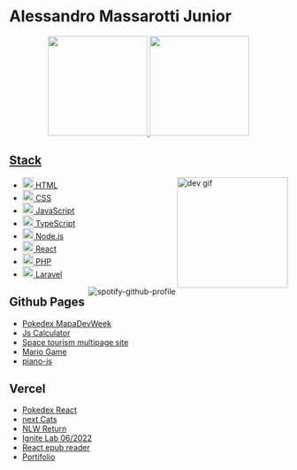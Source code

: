 
# Alessandro Massarotti Junior

<div align="center">
  <a href="https://github.com/Alessandro-Massarotti-Jr">
  <img height="180em" src="https://github-readme-stats.vercel.app/api?username=alessandro-massarotti-jr&show_icons=true&title_color=ff0000&text_color=ffffff&icon_color=c7c7c7&border_color=ffffff&bg_color=0,000000,222&include_all_commits=true&count_private=true"/>
  <img height="180em" src="https://github-readme-stats.vercel.app/api/top-langs/?username=alessandro-massarotti-jr&layout=donut&langs_count=5&&title_color=ff0000&text_color=ffffff&icon_color=c7c7c7&border_color=ffffff&bg_color=0,000000,222"/>
</div>

## Stack

<img align="right" src="https://media.giphy.com/media/5eLDrEaRGHegx2FeF2/giphy.gif" width="200" height="200" alt="dev gif"/>

  
- <a href="https://developer.mozilla.org/pt-BR/docs/Web/HTML">
    <img src="https://cdn.jsdelivr.net/gh/devicons/devicon/icons/html5/html5-original-wordmark.svg" alt="HTML Icon" style="height: 20px; width: 20px;"/> HTML
  </a>
  
- <a href="https://developer.mozilla.org/pt-BR/docs/Web/CSS">
    <img src="https://cdn.jsdelivr.net/gh/devicons/devicon/icons/css3/css3-original-wordmark.svg" alt="CSS Icon" style="height: 20px; width: 20px;"/> CSS
  </a>
  
- <a href="https://developer.mozilla.org/pt-BR/docs/Web/JavaScript">
    <img src="https://cdn.jsdelivr.net/gh/devicons/devicon/icons/javascript/javascript-original.svg" alt="JavaScript Icon" style="height: 20px; width: 20px;"/> JavaScript
  </a>
  
- <a href="https://www.typescriptlang.org/">
    <img src="https://cdn.jsdelivr.net/gh/devicons/devicon/icons/typescript/typescript-original.svg" alt="TypeScript Icon" style="height: 20px; width: 20px;"/> TypeScript
  </a>
  
- <a href="https://nodejs.dev/learn">
    <img src="https://cdn.jsdelivr.net/gh/devicons/devicon/icons/nodejs/nodejs-original.svg" alt="Node.js Icon" style="height: 20px; width: 20px;"/> Node.js
  </a>
  
- <a href="https://reactjs.org/">
    <img src="https://cdn.jsdelivr.net/gh/devicons/devicon/icons/react/react-original.svg" alt="React Icon" style="height: 20px; width: 20px;"/> React
  </a>
  
- <a href="https://www.php.net/docs.php">
    <img src="https://cdn.jsdelivr.net/gh/devicons/devicon/icons/php/php-original.svg" alt="PHP Icon" style="height: 20px; width: 20px;"/> PHP
  </a>
  
- <a href="https://laravel.com/">
    <img src="https://cdn.jsdelivr.net/gh/devicons/devicon/icons/laravel/laravel-original.svg" alt="Laravel Icon" style="height: 20px; width: 20px;"/> Laravel
  </a>

<a align="right" href="https://spotify-github-profile.kittinanx.com/api/view?uid=21eb5qmsxxlhkmrmglzuiqhyq&redirect=true" target="_blank">
    <img align="right" src="https://spotify-github-profile.kittinanx.com/api/view?uid=21eb5qmsxxlhkmrmglzuiqhyq&cover_image=true&theme=default&show_offline=true&background_color=121212&interchange=true&bar_color=53b14f&bar_color_cover=true" alt="spotify-github-profile">
</a>


<div>
  <h2>Github Pages</h2> 
  <ul>
    <li><a href="https://alessandro-massarotti-jr.github.io/Pokedex-MapaDevWeek/" target="_blank">Pokedex MapaDevWeek</a></li>
    <li><a href="https://alessandro-massarotti-jr.github.io/Js-Calculator/" target="_blank">Js Calculator</a></li>
    <li><a href="https://alessandro-massarotti-jr.github.io/space-tourism-multipage-site/" target="_blank">Space tourism multipage site</a></li>
    <li><a href="https://alessandro-massarotti-jr.github.io/Mario-game/" target="_blank">Mario Game</a></li>
    <li><a href="https://alessandro-massarotti-jr.github.io/piano-js/" target="_blank">piano-js</a></li>
  </ul>
  <h2>Vercel</h2>
  <ul>
     <li><a href="https://pokedex-react-ten.vercel.app/" target="_blank">Pokedex React</a></li>
     <li><a href="https://next-cats.vercel.app/" target="_blank">next Cats</a></li>
    <li><a href="https://nlw-return-impulse-topaz.vercel.app/" target="_blank">NLW Return</a></li>
    <li><a href="https://iginite-lab-06-2022.vercel.app/" target="_blank">Ignite Lab 06/2022</a></li>
    <li><a href="https://react-epub-reader.vercel.app/" target="_blank">React epub reader</a></li>
     <li><a href="https://alessandro-massarotti-junior.vercel.app/" target="_blank">Portifolio</a></li>
  </ul>
</div>



